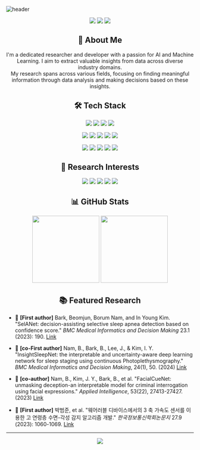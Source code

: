 ![header](https://capsule-render.vercel.app/api?type=waving&color=gradient&customColorList=0,2,2,5,30&height=300&section=header&text=Hi!%20I'm%20Beomjun!&fontSize=60&animation=fadeIn&fontAlignY=38&desc=Passionate%20Researcher%20in%20Healthcare%20AI%20and%20Machine%20Learning&descAlignY=51&descAlign=62)

<p align="center">
  <a href="https://github.com/hbumjj"><img src="https://img.shields.io/badge/GitHub-181717?style=for-the-badge&logo=GitHub&logoColor=white"/></a>
  <a href="https://scholar.google.co.kr/citations?user=2tdj6OoAAAAJ&hl=ko"><img src="https://img.shields.io/badge/Google%20Scholar-4285F4?style=for-the-badge&logo=Google%20Scholar&logoColor=white"/></a>
  <a href="mailto:pbj7698@gmail.com"><img src="https://img.shields.io/badge/Gmail-d14836?style=for-the-badge&logo=Gmail&logoColor=white"/></a>
</p>

<h2 align="center">🚀 About Me</h2>

<p align="center">
  I'm a dedicated researcher and developer with a passion for AI and Machine Learning. I aim to extract valuable insights from data across diverse industry domains.<br/>
  My research spans across various fields, focusing on finding meaningful information through data analysis and making decisions based on these insights.
</p>

<h2 align="center">🛠️ Tech Stack</h2>

<p align="center"> <img src="https://img.shields.io/badge/Python-3776AB?style=for-the-badge&logo=Python&logoColor=white"/> <img src="https://img.shields.io/badge/PyTorch-EE4C2C?style=for-the-badge&logo=PyTorch&logoColor=white"/> <img src="https://img.shields.io/badge/TensorFlow-FF6F00?style=for-the-badge&logo=TensorFlow&logoColor=white"/> <img src="https://img.shields.io/badge/scikit_learn-F7931E?style=for-the-badge&logo=scikit-learn&logoColor=white"/> </p> <p align="center"> <img src="https://img.shields.io/badge/SQL-4479A1?style=for-the-badge&logo=MySQL&logoColor=white"/> <img src="https://img.shields.io/badge/Linux-FCC624?style=for-the-badge&logo=Linux&logoColor=black"/> <img src="https://img.shields.io/badge/GCP-4285F4?style=for-the-badge&logo=Google-Cloud&logoColor=white"/> <img src="https://img.shields.io/badge/OpenCV-5C3EE8?style=for-the-badge&logo=OpenCV&logoColor=white"/> <img src="https://img.shields.io/badge/MATLAB-0076A8?style=for-the-badge&logo=MathWorks&logoColor=white"/> </p> <p align="center"> 
<img src="https://img.shields.io/badge/AWS-232F3E?style=for-the-badge&logo=Amazon-AWS&logoColor=white"/> <img src="https://img.shields.io/badge/Kubernetes-326CE5?style=for-the-badge&logo=Kubernetes&logoColor=white"/> <img src="https://img.shields.io/badge/Docker-2496ED?style=for-the-badge&logo=Docker&logoColor=white"/> <img src="https://img.shields.io/badge/C++-00599C?style=for-the-badge&logo=C%2B%2B&logoColor=white"/> <img src="https://img.shields.io/badge/Tableau-E97627?style=for-the-badge&logo=Tableau&logoColor=white"/></p>

<h2 align="center">🧠 Research Interests</h2>

<p align="center">
  <img src="https://img.shields.io/badge/ML%2FDL-4E91FF?style=for-the-badge&logoColor=white"/>
  <img src="https://img.shields.io/badge/Time%20Series-FF5733?style=for-the-badge&logoColor=white"/>
  <img src="https://img.shields.io/badge/Uncertainty-FFD700?style=for-the-badge&logoColor=white"/>
  <img src="https://img.shields.io/badge/Interpretable%20AI-4CAF50?style=for-the-badge&logoColor=white"/>
  <img src="https://img.shields.io/badge/Data%20Analysis-9C27B0?style=for-the-badge&logoColor=white"/>
</p>

<h2 align="center">📊 GitHub Stats</h2>

<p align="center">
  <img src="https://github-readme-stats.vercel.app/api/top-langs/?username=hbumjj&layout=compact&theme=radical" height="180"/>
  <img src="https://github-readme-stats.vercel.app/api?username=hbumjj&show_icons=true&theme=radical" height="180"/>
</p>

<h2 align="center">📚 Featured Research</h2>

- 🔬 **[First author]** Bark, Beomjun, Borum Nam, and In Young Kim. "SelANet: decision-assisting selective sleep apnea detection based on confidence score." *BMC Medical Informatics and Decision Making* 23.1 (2023): 190. [Link](https://link.springer.com/article/10.1186/s12911-023-02292-3)

- 🔬 **[co-First author]** Nam, B., Bark, B., Lee, J., & Kim, I. Y. "InsightSleepNet: the interpretable and uncertainty-aware deep learning network for sleep staging using continuous Photoplethysmography." *BMC Medical Informatics and Decision Making*, 24(1), 50. (2024) [Link](https://link.springer.com/article/10.1186/s12911-024-02437-y)

- 🔬 **[co-author]** Nam, B., Kim, J. Y., Bark, B., et al. "FacialCueNet: unmasking deception-an interpretable model for criminal interrogation using facial expressions." *Applied Intelligence*, 53(22), 27413-27427. (2023) [Link](https://link.springer.com/article/10.1007/s10489-023-04968-9)

- 🔬 **[First author]** 박범준, et al. "웨어러블 디바이스에서의 3 축 가속도 센서를 이용한 고 연령층 수면-각성 감지 알고리즘 개발." *한국정보통신학회논문지* 27.9 (2023): 1060-1069. [Link](https://www.dbpia.co.kr/Journal/articleDetail?nodeId=NODE11525776)

<hr>

<p align="center">
  <img src="https://capsule-render.vercel.app/api?type=waving&color=gradient&height=100&section=footer"/>
</p>